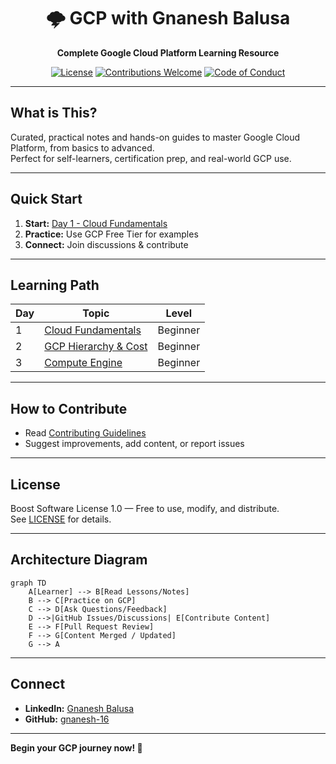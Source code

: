 <div align="center">

# 🌩️ GCP with Gnanesh Balusa  
**Complete Google Cloud Platform Learning Resource**

[![License](https://img.shields.io/badge/License-Boost%201.0-lightblue.svg)](https://www.boost.org/LICENSE_1_0.txt)
[![Contributions Welcome](https://img.shields.io/badge/contributions-welcome-brightgreen.svg?style=flat)](CONTRIBUTING.md)
[![Code of Conduct](https://img.shields.io/badge/code%20of%20conduct-contributor%20covenant-purple.svg)](CODE_OF_CONDUCT.md)

</div>

---

## What is This?

Curated, practical notes and hands-on guides to master Google Cloud Platform, from basics to advanced.  
Perfect for self-learners, certification prep, and real-world GCP use.

---

## Quick Start

1. **Start:** [Day 1 - Cloud Fundamentals](basics/day-1-mastering-how-cloud-works.md)
2. **Practice:** Use GCP Free Tier for examples
3. **Connect:** Join discussions & contribute

---

## Learning Path

| Day | Topic | Level |
|-----|-------|-------|
| 1   | [Cloud Fundamentals](basics/day-1-mastering-how-cloud-works.md)         | Beginner |
| 2   | [GCP Hierarchy & Cost](day-2-gcp-hierarchy-and-avoiding-surprising-costs.md) | Beginner |
| 3   | [Compute Engine](day-3-gcp-whats-the-deal-with-compute-engine.md)        | Beginner |

---

## How to Contribute

- Read [Contributing Guidelines](CONTRIBUTING.md)
- Suggest improvements, add content, or report issues

---

## License

Boost Software License 1.0 — Free to use, modify, and distribute.  
See [LICENSE](LICENSE) for details.

---

## **Architecture Diagram**

```mermaid
graph TD
    A[Learner] --> B[Read Lessons/Notes]
    B --> C[Practice on GCP]
    C --> D[Ask Questions/Feedback]
    D -->|GitHub Issues/Discussions| E[Contribute Content]
    E --> F[Pull Request Review]
    F --> G[Content Merged / Updated]
    G --> A
```

---

## Connect

- **LinkedIn:** [Gnanesh Balusa](https://www.linkedin.com/in/gnanesh-balusa/)
- **GitHub:** [gnanesh-16](https://github.com/gnanesh-16)

---

**Begin your GCP journey now! 🚀**
